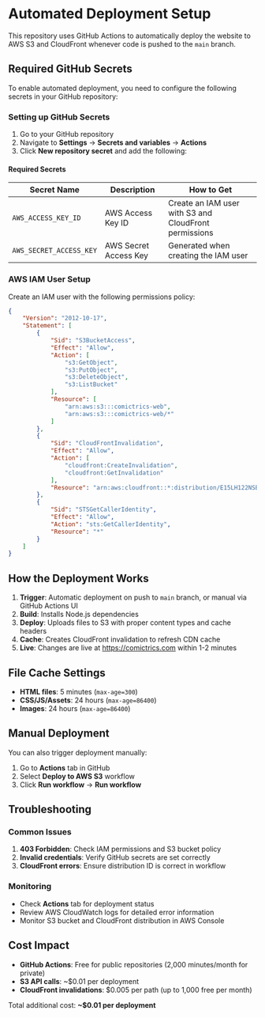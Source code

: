 # Automated Deployment Setup

This repository uses GitHub Actions to automatically deploy the website to AWS S3 and CloudFront whenever code is pushed to the `main` branch.

## Required GitHub Secrets

To enable automated deployment, you need to configure the following secrets in your GitHub repository:

### Setting up GitHub Secrets

1. Go to your GitHub repository
2. Navigate to **Settings** → **Secrets and variables** → **Actions**
3. Click **New repository secret** and add the following:

#### Required Secrets

| Secret Name | Description | How to Get |
|-------------|-------------|------------|
| `AWS_ACCESS_KEY_ID` | AWS Access Key ID | Create an IAM user with S3 and CloudFront permissions |
| `AWS_SECRET_ACCESS_KEY` | AWS Secret Access Key | Generated when creating the IAM user |

### AWS IAM User Setup

Create an IAM user with the following permissions policy:

```json
{
    "Version": "2012-10-17",
    "Statement": [
        {
            "Sid": "S3BucketAccess",
            "Effect": "Allow",
            "Action": [
                "s3:GetObject",
                "s3:PutObject",
                "s3:DeleteObject",
                "s3:ListBucket"
            ],
            "Resource": [
                "arn:aws:s3:::comictrics-web",
                "arn:aws:s3:::comictrics-web/*"
            ]
        },
        {
            "Sid": "CloudFrontInvalidation",
            "Effect": "Allow",
            "Action": [
                "cloudfront:CreateInvalidation",
                "cloudfront:GetInvalidation"
            ],
            "Resource": "arn:aws:cloudfront::*:distribution/E15LH122NSBXHW"
        },
        {
            "Sid": "STSGetCallerIdentity",
            "Effect": "Allow",
            "Action": "sts:GetCallerIdentity",
            "Resource": "*"
        }
    ]
}
```

## How the Deployment Works

1. **Trigger**: Automatic deployment on push to `main` branch, or manual via GitHub Actions UI
2. **Build**: Installs Node.js dependencies
3. **Deploy**: Uploads files to S3 with proper content types and cache headers
4. **Cache**: Creates CloudFront invalidation to refresh CDN cache
5. **Live**: Changes are live at https://comictrics.com within 1-2 minutes

## File Cache Settings

- **HTML files**: 5 minutes (`max-age=300`)
- **CSS/JS/Assets**: 24 hours (`max-age=86400`)
- **Images**: 24 hours (`max-age=86400`)

## Manual Deployment

You can also trigger deployment manually:

1. Go to **Actions** tab in GitHub
2. Select **Deploy to AWS S3** workflow
3. Click **Run workflow** → **Run workflow**

## Troubleshooting

### Common Issues

1. **403 Forbidden**: Check IAM permissions and S3 bucket policy
2. **Invalid credentials**: Verify GitHub secrets are set correctly
3. **CloudFront errors**: Ensure distribution ID is correct in workflow

### Monitoring

- Check **Actions** tab for deployment status
- Review AWS CloudWatch logs for detailed error information
- Monitor S3 bucket and CloudFront distribution in AWS Console

## Cost Impact

- **GitHub Actions**: Free for public repositories (2,000 minutes/month for private)
- **S3 API calls**: ~$0.01 per deployment
- **CloudFront invalidations**: $0.005 per path (up to 1,000 free per month)

Total additional cost: **~$0.01 per deployment**